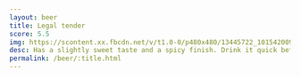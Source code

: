 ```yaml
---
layout: beer
title: Legal tender
score: 5.5
img: https://scontent.xx.fbcdn.net/v/t1.0-0/p480x480/13445722_10154200939418745_7912390867396221069_n.jpg?oh=d9f9a35b2a01d7abe835fce9b0af4400&oe=587951DD
desc: Has a slightly sweet taste and a spicy finish. Drink it quick before it gets warm
permalink: /beer/:title.html
---
```

